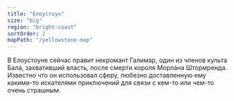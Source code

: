 ```yaml
---
title: "Елоустоун"
size: "big"
region: "bright-coast"
sortOrder: 2
mapPath: "/yellowstone-map"
---
```


В Елоустоуне сейчас правит
некромант Галимар, один из
членов культа Бала, захвативший
власть, после смерти короля
Морлана Штормренда. Известно
что он использовал сферу,
любезно доставленную ему
какими-то искателями
приключений для связи c кем-то
или чем-то очень страшным.
